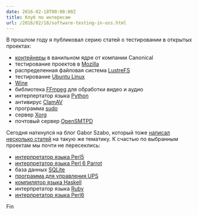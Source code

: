```yaml
---
date: 2016-02-18T00:00:00Z
title: Клуб по интересам
url: /2016/02/18/software-testing-in-oss.html
---
```


В прошлом году я публиковал серию статей о тестировании в открытых проектах:

* [контейнеры](/2015/03/10/testing-of-lxc.html) в ванильном ядре от компании Canonical
* тестирование проектов в [Mozilla](/2015/02/11/testing-at-mozilla.html)
* распределенная файловая система [LustreFS](/2015/01/26/testing-of-lustre-fs.html)
* тестирование [Ubuntu Linux](/2015/01/21/testing-of-ubuntu.html)
* [Wine](/2014/09/23/testing-of-wine.html)
* библиотека [FFmpeg](/2014/09/14/testing-of-ffmpeg.html) для обработки видео и аудио
* интерпертатор языка [Python](/2014/09/01/testing-of-python.html)
* антивирус [ClamAV](/2014/08/21/testing-of-clamav.html)
* программа [sudo](/2014/08/14/testing-of-sudo.html)
* сервер [Xorg](/2014/08/06/testing-of-xorg.html)
* почтовый сервер [OpenSMTPD](/2014/07/29/testing-of-opensmtpd.html)

Сегодня наткнулся на блог Gabor Szabo, который тоже [написал несколько
статей](http://szabgab.com/quality-assurance-and-automated-testing-in-open-source-software.html)
на такую же тематику.
К счастью по выбранным проектам мы почти не пересеклись:

* [интерпретатор языка Perl5](http://szabgab.com/quality-assurance-of-perl-5.html)
* [интерпретатор языка Perl 6 Parrot](http://szabgab.com/smoked-parrot.html)
* база данных [SQLite](http://szabgab.com/testing-sqlite.html)
* [программа для управления UPS](http://szabgab.com/testing-nut-the-network-ups-tools.html)
* [компилятор языка Haskell](http://szabgab.com/testing-ghc-the-glasgow-haskell-compiler.html)
* интерпретатор языка [Ruby](http://szabgab.com/testing-ruby.html)
* [интерпретатор языка Perl6](http://szabgab.com/testing-pugs-and-perl-6.html)

Fin

